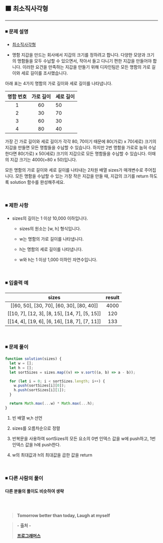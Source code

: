 ## ⬛ 최소직사각형

---

### ◾ 문제 설명

- [최소직사각형](https://programmers.co.kr/learn/courses/30/lessons/86491)

- 명함 지갑을 만드는 회사에서 지갑의 크기를 정하려고 합니다.
  다양한 모양과 크기의 명함들을 모두 수납할 수 있으면서, 작아서 들고 다니기 편한 지갑을 만들어야 합니다.
  이러한 요건을 만족하는 지갑을 만들기 위해 디자인팀은 모든 명함의 가로 길이와 세로 길이를 조사했습니다.

아래 표는 4가지 명함의 가로 길이와 세로 길이를 나타냅니다.

| 명함 번호 | 가로 길이 | 세로 길이 |
| :-------: | :-------: | --------- |
|     1     |    60     | 50        |
|     2     |    30     | 70        |
|     3     |    60     | 30        |
|     4     |    80     | 40        |

가장 긴 가로 길이와 세로 길이가 각각 80, 70이기 때문에 80(가로) x 70(세로) 크기의 지갑을 만들면 모든 명함들을 수납할 수 있습니다.
하지만 2번 명함을 가로로 눕혀 수납한다면 80(가로) x 50(세로) 크기의 지갑으로 모든 명함들을 수납할 수 있습니다.
이때의 지갑 크기는 4000(=80 x 50)입니다.

모든 명함의 가로 길이와 세로 길이를 나타내는 2차원 배열 sizes가 매개변수로 주어집니다.
모든 명함을 수납할 수 있는 가장 작은 지갑을 만들 때, 지갑의 크기를 return 하도록 solution 함수를 완성해주세요.

<br>

### ◾ 제한 사항

- sizes의 길이는 1 이상 10,000 이하입니다.

  - sizes의 원소는 [w, h] 형식입니다.

  - w는 명함의 가로 길이를 나타냅니다.

  - h는 명함의 세로 길이를 나타냅니다.

  - w와 h는 1 이상 1,000 이하인 자연수입니다.

<br>

### ◾ 입출력 예

|                     sizes                     | result |
| :-------------------------------------------: | :----: |
|   [[60, 50], [30, 70], [60, 30], [80, 40]]    |  4000  |
| [[10, 7], [12, 3], [8, 15], [14, 7], [5, 15]] |  120   |
| [[14, 4], [19, 6], [6, 16], [18, 7], [7, 11]] |  133   |

<br>

### ◾ 문제 풀이

```javascript
function solution(sizes) {
  let w = [];
  let h = [];
  let sortSizes = sizes.map((v) => v.sort((a, b) => a - b));

  for (let i = 0; i < sortSizes.length; i++) {
    w.push(sortSizes[i][0]);
    h.push(sortSizes[i][1]);
  }

  return Math.max(...w) * Math.max(...h);
}
```

1. 빈 배열 w,h 선언

2. sizes를 오름차순으로 정렬

3. 반복문을 사용하여 sortSizes의 모든 요소의 0번 인덱스 값을 w에 push하고, 1번 인덱스 값을 h에 push한다.

4. w의 최대값과 h의 최대값을 곱한 값을 return

<br>

### ◾ 다른 사람의 풀이

**다른 분들의 풀이도 비슷하여 생략**

<br><br>

> **Tomorrow better than today, Laugh at myself**

> **- 출처 -**
>
> **[프로그래머스](https://programmers.co.kr/learn/challenges)**
